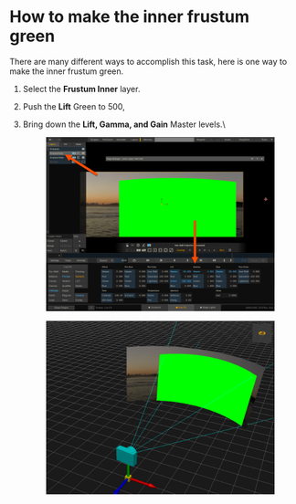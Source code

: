 # How to make the inner frustum green

There are many different ways to accomplish this task, here is one way to make the inner frustum green.

1. Select the **Frustum Inner** layer.
2. Push the **Lift** Green to 500,&#x20;
3.  Bring down the **Lift, Gamma, and Gain** Master levels.\


    <figure><img src="../.gitbook/assets/image (1) (1) (1) (1) (1) (1) (1) (1) (1) (1) (1).png" alt=""><figcaption></figcaption></figure>

    <figure><img src="../.gitbook/assets/image (120).png" alt=""><figcaption></figcaption></figure>

